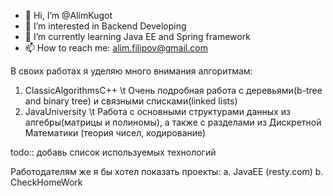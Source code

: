 - 👋 Hi, I’m @AlimKugot
- 👀 I’m interested in Backend Developing
- 🌱 I’m currently learning Java EE and Spring framework
- 📫 How to reach me: alim.filipov@gmail.com

<!---
AlimKugot/AlimKugot is a ✨ special ✨ repository because its `README.md` (this file) appears on your GitHub profile.
You can click the Preview link to take a look at your changes.
--->


В своих работах я уделяю много внимания алгоритмам:
1. ClassicAlgorithmsC++
\t Очень подробная работа с деревьями(b-tree and binary tree) и связными списками(linked lists)
2. JavaUniversity 
\t Работа с основными структурами данных из алгебры(матрицы и полиномы), а также с разделами из Дискретной Математики (теория чисел, кодирование)



todo:: добавь список используемых технологий

Работодателям же я бы хотел показать проекты:
a. JavaEE (resty.com)
b. CheckHomeWork
